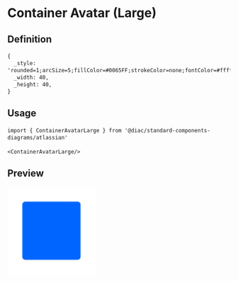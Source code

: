 # Container Avatar (Large)

## Definition

```
{
  _style: 'rounded=1;arcSize=5;fillColor=#0065FF;strokeColor=none;fontColor=#ffffff;align=center;verticalAlign=middle;whiteSpace=wrap;fontSize=14;fontStyle=1;html=1;sketch=0;',
  _width: 40,
  _height: 40,
}
```

## Usage

```
import { ContainerAvatarLarge } from '@diac/standard-components-diagrams/atlassian'

<ContainerAvatarLarge/>
```

## Preview

<img src="./container-avatar-large.png" width="200"/>
